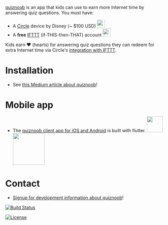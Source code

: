[quiznoob](https://github.com/johncallahan/quiznoob-flutter) is an app that kids can use to earn more Internet time by answering quiz questions.  You must have:

* A [Circle](https://meetcircle.com/) device by Disney (~ $100 USD) <img src="{{ site.url }}/assets/circle-with-disney-green.png" height="25px"/>
* A **free** [IFTTT](https://ifttt.com/discover) (if-THIS-then-THAT) account <img src="{{ site.url }}/assets/IFTTT_Logo.png" height="25px"/>

Kids earn :hearts: (hearts) for answering quiz questions they can redeem for extra Internet time via Circle's [integration with IFTTT](https://medium.com/building-circle/ask-alexa-about-your-circle-and-pause-ae3fdbba9a50).

# Installation

* See [this Medium article about quiznoob](#)!

# Mobile app

* The [quiznoob client app for iOS and Android](https://github.com/johncallahan/quiznoob-flutter) is built with flutter.  <img src="{{ site.url }}/assets/Download_on_the_App_Store_Badge_US-UK_RGB_blk_092917.svg" height="50px"/> <img src="{{ site.url }}/assets/google-play-badge.png" height="100px"/>

# Contact

* [Signup for development information about quiznoob](http://eepurl.com/djo9nD)!

[![Build Status](https://travis-ci.org/johncallahan/quiznoob.svg?branch=master)](https://travis-ci.org/johncallahan/quiznoob)

[![License](https://img.shields.io/badge/License-Apache%202.0-blue.svg)](https://opensource.org/licenses/Apache-2.0)
